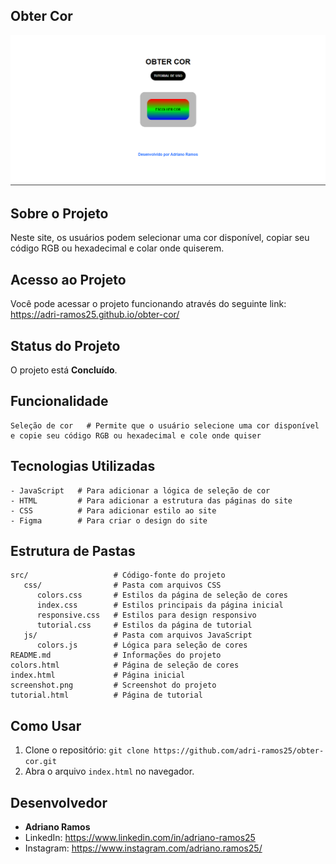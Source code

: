 ## Obter Cor

![Imagens do projeto](https://github.com/adri-ramos25/obter-cor/raw/main/screenshot.png)



## Sobre o Projeto

Neste site, os usuários podem selecionar uma cor disponível, copiar seu código RGB ou hexadecimal e colar onde quiserem.



## Acesso ao Projeto

Você pode acessar o projeto funcionando através do seguinte link: https://adri-ramos25.github.io/obter-cor/


## Status do Projeto

O projeto está **Concluído**.



## Funcionalidade

```plaintext
Seleção de cor   # Permite que o usuário selecione uma cor disponível e copie seu código RGB ou hexadecimal e cole onde quiser
```



## Tecnologias Utilizadas

```plaintext
- JavaScript   # Para adicionar a lógica de seleção de cor
- HTML         # Para adicionar a estrutura das páginas do site
- CSS          # Para adicionar estilo ao site
- Figma        # Para criar o design do site
```



## Estrutura de Pastas

```plaintext
src/                   # Código-fonte do projeto
   css/                # Pasta com arquivos CSS
      colors.css       # Estilos da página de seleção de cores
      index.css        # Estilos principais da página inicial
      responsive.css   # Estilos para design responsivo
      tutorial.css     # Estilos da página de tutorial
   js/                 # Pasta com arquivos JavaScript
      colors.js        # Lógica para seleção de cores
README.md              # Informações do projeto
colors.html            # Página de seleção de cores
index.html             # Página inicial
screenshot.png         # Screenshot do projeto
tutorial.html          # Página de tutorial
```



## Como Usar

1. Clone o repositório: `git clone https://github.com/adri-ramos25/obter-cor.git`
2. Abra o arquivo `index.html` no navegador.



## Desenvolvedor

- **Adriano Ramos**
- LinkedIn: https://www.linkedin.com/in/adriano-ramos25
- Instagram: https://www.instagram.com/adriano.ramos25/
